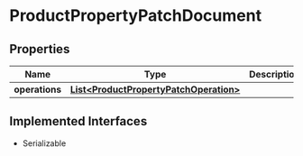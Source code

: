 

# ProductPropertyPatchDocument


## Properties

| Name | Type | Description | Notes |
|------------ | ------------- | ------------- | -------------|
|**operations** | [**List&lt;ProductPropertyPatchOperation&gt;**](ProductPropertyPatchOperation.md) |  |  [optional] |


## Implemented Interfaces

* Serializable


